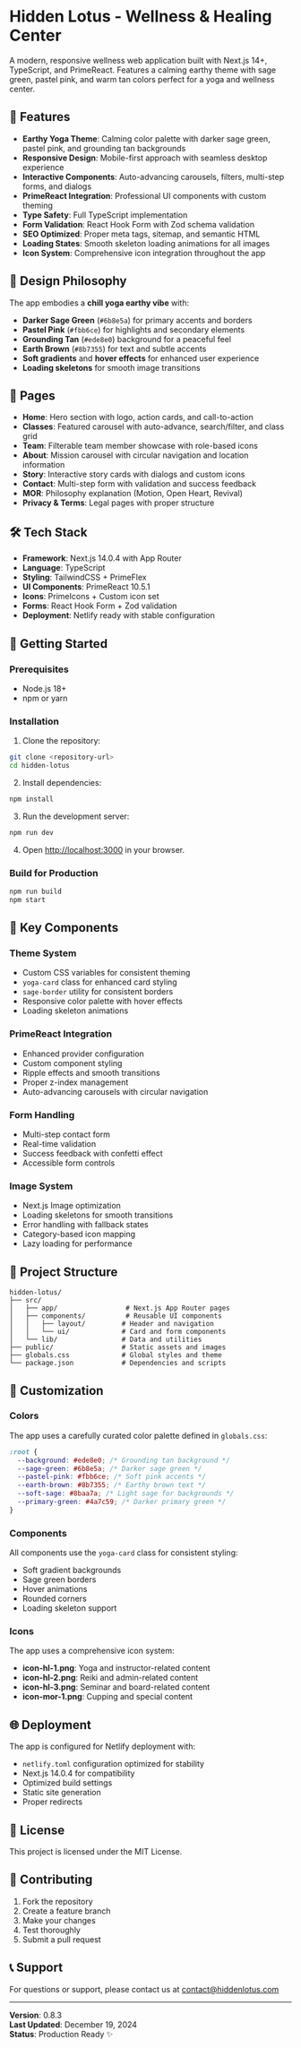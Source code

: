 # Hidden Lotus - Wellness & Healing Center

A modern, responsive wellness web application built with Next.js 14+, TypeScript, and PrimeReact. Features a calming earthy theme with sage green, pastel pink, and warm tan colors perfect for a yoga and wellness center.

## 🌿 Features

- **Earthy Yoga Theme**: Calming color palette with darker sage green, pastel pink, and grounding tan backgrounds
- **Responsive Design**: Mobile-first approach with seamless desktop experience
- **Interactive Components**: Auto-advancing carousels, filters, multi-step forms, and dialogs
- **PrimeReact Integration**: Professional UI components with custom theming
- **Type Safety**: Full TypeScript implementation
- **Form Validation**: React Hook Form with Zod schema validation
- **SEO Optimized**: Proper meta tags, sitemap, and semantic HTML
- **Loading States**: Smooth skeleton loading animations for all images
- **Icon System**: Comprehensive icon integration throughout the app

## 🎨 Design Philosophy

The app embodies a **chill yoga earthy vibe** with:

- **Darker Sage Green** (`#6b8e5a`) for primary accents and borders
- **Pastel Pink** (`#fbb6ce`) for highlights and secondary elements
- **Grounding Tan** (`#ede8e0`) background for a peaceful feel
- **Earth Brown** (`#8b7355`) for text and subtle accents
- **Soft gradients** and **hover effects** for enhanced user experience
- **Loading skeletons** for smooth image transitions

## 📱 Pages

- **Home**: Hero section with logo, action cards, and call-to-action
- **Classes**: Featured carousel with auto-advance, search/filter, and class grid
- **Team**: Filterable team member showcase with role-based icons
- **About**: Mission carousel with circular navigation and location information
- **Story**: Interactive story cards with dialogs and custom icons
- **Contact**: Multi-step form with validation and success feedback
- **MOR**: Philosophy explanation (Motion, Open Heart, Revival)
- **Privacy & Terms**: Legal pages with proper structure

## 🛠 Tech Stack

- **Framework**: Next.js 14.0.4 with App Router
- **Language**: TypeScript
- **Styling**: TailwindCSS + PrimeFlex
- **UI Components**: PrimeReact 10.5.1
- **Icons**: PrimeIcons + Custom icon set
- **Forms**: React Hook Form + Zod validation
- **Deployment**: Netlify ready with stable configuration

## 🚀 Getting Started

### Prerequisites

- Node.js 18+
- npm or yarn

### Installation

1. Clone the repository:

```bash
git clone <repository-url>
cd hidden-lotus
```

2. Install dependencies:

```bash
npm install
```

3. Run the development server:

```bash
npm run dev
```

4. Open [http://localhost:3000](http://localhost:3000) in your browser.

### Build for Production

```bash
npm run build
npm start
```

## 🎯 Key Components

### Theme System

- Custom CSS variables for consistent theming
- `yoga-card` class for enhanced card styling
- `sage-border` utility for consistent borders
- Responsive color palette with hover effects
- Loading skeleton animations

### PrimeReact Integration

- Enhanced provider configuration
- Custom component styling
- Ripple effects and smooth transitions
- Proper z-index management
- Auto-advancing carousels with circular navigation

### Form Handling

- Multi-step contact form
- Real-time validation
- Success feedback with confetti effect
- Accessible form controls

### Image System

- Next.js Image optimization
- Loading skeletons for smooth transitions
- Error handling with fallback states
- Category-based icon mapping
- Lazy loading for performance

## 📁 Project Structure

```
hidden-lotus/
├── src/
│   ├── app/                 # Next.js App Router pages
│   ├── components/          # Reusable UI components
│   │   ├── layout/         # Header and navigation
│   │   └── ui/             # Card and form components
│   └── lib/                # Data and utilities
├── public/                 # Static assets and images
├── globals.css             # Global styles and theme
└── package.json            # Dependencies and scripts
```

## 🎨 Customization

### Colors

The app uses a carefully curated color palette defined in `globals.css`:

```css
:root {
  --background: #ede8e0; /* Grounding tan background */
  --sage-green: #6b8e5a; /* Darker sage green */
  --pastel-pink: #fbb6ce; /* Soft pink accents */
  --earth-brown: #8b7355; /* Earthy brown text */
  --soft-sage: #8baa7a; /* Light sage for backgrounds */
  --primary-green: #4a7c59; /* Darker primary green */
}
```

### Components

All components use the `yoga-card` class for consistent styling:

- Soft gradient backgrounds
- Sage green borders
- Hover animations
- Rounded corners
- Loading skeleton support

### Icons

The app uses a comprehensive icon system:

- **icon-hl-1.png**: Yoga and instructor-related content
- **icon-hl-2.png**: Reiki and admin-related content
- **icon-hl-3.png**: Seminar and board-related content
- **icon-mor-1.png**: Cupping and special content

## 🌐 Deployment

The app is configured for Netlify deployment with:

- `netlify.toml` configuration optimized for stability
- Next.js 14.0.4 for compatibility
- Optimized build settings
- Static site generation
- Proper redirects

## 📄 License

This project is licensed under the MIT License.

## 🤝 Contributing

1. Fork the repository
2. Create a feature branch
3. Make your changes
4. Test thoroughly
5. Submit a pull request

## 📞 Support

For questions or support, please contact us at [contact@hiddenlotus.com](mailto:contact@hiddenlotus.com)

---

**Version**: 0.8.3  
**Last Updated**: December 19, 2024  
**Status**: Production Ready ✨
